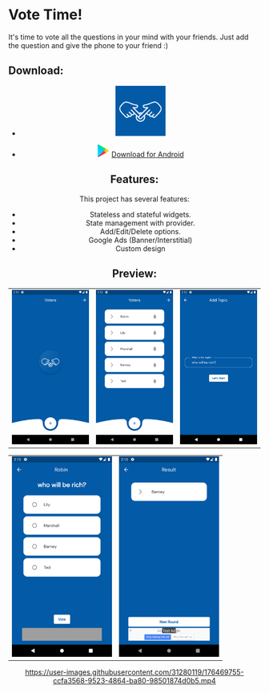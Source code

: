 # Vote Time!

It's time to vote all the questions in your mind with your friends. Just add the question and give the phone to your friend :)

## Download:

<div style="text-align: center">
<ul><li>
<img src="logo/vote-time-logo-v1.png" width="100" height="100" />
</li></ul>
<ul><li>
<div>
<img src="logo/google-play.png" width="25" height="25" />
<a href="https://play.google.com/store/apps/details?id=com.ibrakaya.vote_time" >Download for Android </a>
</div>

</li></ul>
<div>



## Features:

This project has several features:

- Stateless and stateful widgets.
- State management with provider.
- Add/Edit/Delete options.
- Google Ads (Banner/Interstitial)
- Custom design

## Preview:

<div style="text-align: center"><table><tr>
<td style="text-align: center">
<img src="screenshots/ss_1.png" width="200" />
</td>
<td style="text-align: center">
<img src="screenshots/ss_2.png" width="200"/>
</td>
<td style="text-align: center">
<img src="screenshots/ss_3.png" width="200" />
</td>
</tr></table>
</div>
<div style="text-align: center"><table><tr>
<td style="text-align: center">
<img src="screenshots/ss_4.png" width="200"/>
</td>
<td style="text-align: center">
<img src="screenshots/ss_5.png" width="200" />
</td>

</tr></table>
</div>


https://user-images.githubusercontent.com/31280119/176469755-ccfa3568-9523-4864-ba80-98501874d0b5.mp4

